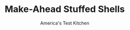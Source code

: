 ---
layout: ../../layouts/MarkdownPostLayout.astro
title: Make-Ahead Stuffed Shells
author: America's Test Kitchen
pubDate: 2023-03-15
description: "Cheese-stuffed pasta shells are simple weeknight family fare. To transform this recipe into a make-ahead version, we aggressively season the filling and add extra liquid to the sauce; both tactics compensate for the effects of freezing."
image_url: https://res.cloudinary.com/hksqkdlah/image/upload/ar_1:1,c_fill,dpr_2.0,f_auto,fl_lossy.progressive.strip_profile,g_faces:auto,q_auto:low,w_344/6268_sfs-on07-cvr-4c-stuffedshells-2
tags: ["Main Courses","Pasta","Cheese","Make Ahead"]
calories: 7110
protein: 51
carbohydrates: 65
fats: 
fiber: 5
ingredients: ["2 tablespoons, extra virgin olive oil","3 , garlic cloves, minced","1/4 teaspoon, red pepper flakes","1/4 cup, red wine","2 tablespoons, balsamic vinegar","2 , (28-ounce) cans crushed tomatoes","1 cup, low-sodium chicken broth","2 tablespoons, dried basil","2 teaspoons, sugar","1/2 teaspoon, salt",", Salt","1 , (12-ounce) box jumbo pasta shells","3 cups, ricotta cheese","1 cup, grated Parmesan cheese","3 cups, shredded mozzarella cheese","2 , garlic cloves, minced","1/4 cup, finely chopped fresh basil","2 , large eggs, lightly beaten"]
serves: 8
time: "2¾ hours, plus 8 hours thawing"
instructions: ["For the sauce: Heat oil, garlic, and pepper flakes in large saucepan over medium heat until fragrant, about 1 minute. Add wine and vinegar and simmer until reduced by half, about 2 minutes. Stir in tomatoes, broth, basil, sugar, and salt and simmer until slightly thickened, about 15 minutes. Set aside to cool.","For the shells: Bring 4 quarts water to boil in large pot. Add 1 tablespoon salt and shells and cook until tender, 12 to 14 minutes. Drain and cool shells. Reserve 30 shells, discarding any that have broken.","Combine ricotta, Parmesan, 1 1/2 cups mozzarella, garlic, basil, eggs, and 1/2 teaspoon salt in bowl. Following photo at left, fill each shell with 2 tablespoons filling.","To assemble: Divide 2 cups cooled marinara between two 8-inch-square baking dishes. Arrange half of filled shells, seam-side up, in each dish, then top each dish with 1 1/2 cups marinara. Wrap dishes with plastic and cover with foil. Transfer remaining sauce to airtight container and remaining mozzarella to zipper-lock freezer bag. Freeze shells, sauce, and cheese.","When ready to serve: Defrost shells, sauce, and cheese in refrigerator for 8 hours or see note below). Adjust oven rack to middle position and heat oven to 400 degrees. Remove plastic from shells and replace foil. Bake until sauce is bubbling and shells are heated through, about 50 minutes. Remove foil and top shells with reserved sauce and cheese. Bake until cheese is spotty brown, about 10 minutes. Cool 15 minutes. Serve.","Shells in a Hurry: To guarantee even cooking, the shells must be thawed before they are baked. This will take eight hours in the refrigerator. For quicker microwave defrosting, assemble the shells in Pyrex or ceramic baking dishes and defrost until the sauce has thawed and the shells have slightly softened. Bake as directed, reducing the initial baking time to 40 minutes."]
nutrition: ["976 mg Potassium","888 mg Phosphorus","1078 mg Calcium","4 mg Iron","116 mg Magnesium","1427 mg Sodium","5 mg Zinc","47 g Fat","4 mg Niacin (B3)","14 g Monounsaturated","2 g Polyunsaturated","18 mg Vitamin C","1 µg Vitamin D","193 mg Cholesterol","27 g Saturated","5 g Fiber","64 µg Folate (food)","13 g Sugars","28 µg Vitamin K","351 g Water","65 g Carbs","64 µg Folate equivalent (total)","51 g Protein","3 mg Vitamin E","1 µg Vitamin B12","386 µg Vitamin A","888 kcal Energy","1 g Sugars, added","7110 calories"]
notes: "Assembled shells may be frozen for up to 2 months. You need two 8-inch-square baking dishes (preferably microwave- safe) for this recipe. If you want to pull the baking dishes from the freezer individually, divide the tomato sauce and cheese into smaller containers."
---